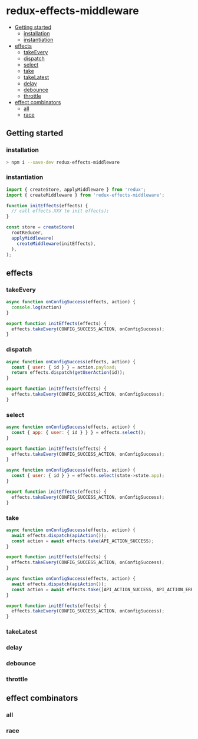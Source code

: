 # redux-effects-middleware

  * [Getting started](#getting-started)          
    + [installation](#installation)              
    + [instantiation](#instantiation)            
  * [effects](#effects)                          
    + [takeEvery](#takeevery)                    
    + [dispatch](#dispatch)                      
    + [select](#select)                          
    + [take](#take)                              
    + [takeLatest](#takelatest)                  
    + [delay](#delay)                            
    + [debounce](#debounce)                      
    + [throttle](#throttle)                      
  * [effect combinators](#effect-combinators)    
    + [all](#all)                                
    + [race](#race)                              

## Getting started
### installation

```bash
> npm i --save-dev redux-effects-middleware
```

### instantiation

```js
import { createStore, applyMiddleware } from 'redux';
import { createMiddleware } from 'redux-effects-middleware';

function initEffects(effects) {
  // call effects.XXX to init effects);
}

const store = createStore(
  rootReducer,
  applyMiddleware(
    createMiddleware(initEffects),
  ),
);

```

## effects
### takeEvery

```js
async function onConfigSuccess(effects, action) {
  console.log(action)
}

export function initEffects(effects) {
  effects.takeEvery(CONFIG_SUCCESS_ACTION, onConfigSuccess);
}
```

### dispatch
```js
async function onConfigSuccess(effects, action) {
  const { user: { id } } = action.payload;
  return effects.dispatch(getUserAction(id));
}

export function initEffects(effects) {
  effects.takeEvery(CONFIG_SUCCESS_ACTION, onConfigSuccess);
}
```

### select

```js
async function onConfigSuccess(effects, action) {
  const { app: { user: { id } } } = effects.select();
}

export function initEffects(effects) {
  effects.takeEvery(CONFIG_SUCCESS_ACTION, onConfigSuccess);
}
```

```js
async function onConfigSuccess(effects, action) {
  const { user: { id } } = effects.select(state->state.app);
}

export function initEffects(effects) {
  effects.takeEvery(CONFIG_SUCCESS_ACTION, onConfigSuccess);
}
```

### take

```js
async function onConfigSuccess(effects, action) {
  await effects.dispatch(apiAction());
  const action = await effects.take(API_ACTION_SUCCESS);
}

export function initEffects(effects) {
  effects.takeEvery(CONFIG_SUCCESS_ACTION, onConfigSuccess);
}
```

```js
async function onConfigSuccess(effects, action) {
  await effects.dispatch(apiAction());
  const action = await effects.take([API_ACTION_SUCCESS, API_ACTION_ERROR]);
}

export function initEffects(effects) {
  effects.takeEvery(CONFIG_SUCCESS_ACTION, onConfigSuccess);
}
```

### takeLatest

### delay

### debounce

### throttle

## effect combinators
### all

### race


